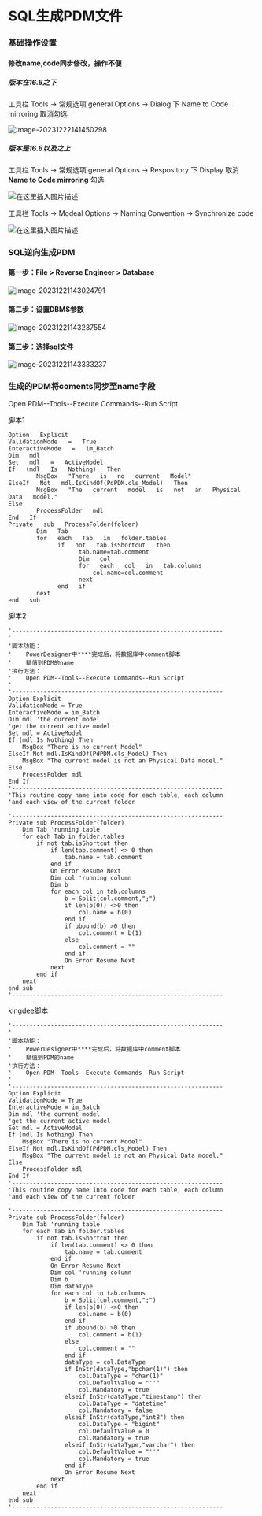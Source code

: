 # SQL生成PDM文件


<!--more-->

### 基础操作设置

#### 修改name,code同步修改，操作不便

##### 版本在16.6之下

工具栏 Tools -> 常规选项 general Options -> Dialog 下 Name to Code mirroring 取消勾选

![image-20231222141450298](/common_images/image-20231222141450298.png)

##### 版本是16.6以及之上

工具栏 Tools -> 常规选项 general Options -> Respository 下 Display 取消 **Name to Code mirroring** 勾选

![在这里插入图片描述](/common_images/594c7ad4eed94cb792f2717b3b9883bb.png)

工具栏 Tools -> Modeal Options -> Naming Convention  -> Synchronize code

![在这里插入图片描述](/common_images/1ae53767bda24667bbd5898be8634f71.png)

### SQL逆向生成PDM

#### 第一步：File > Reverse Engineer > Database

![image-20231221143024791](/common_images/image-20231221143024791.png)

#### 第二步：设置DBMS参数

![image-20231221143237554](/common_images/image-20231221143237554.png)

#### 第三步：选择sql文件

![image-20231221143333237](/common_images/image-20231221143333237.png)

### 生成的PDM将coments同步至name字段

Open PDM--Tools--Execute Commands--Run Script

脚本1

```vbscript
Option   Explicit 
ValidationMode   =   True 
InteractiveMode   =   im_Batch 
Dim   mdl    
Set   mdl   =   ActiveModel 
If   (mdl   Is   Nothing)   Then 
        MsgBox   "There   is   no   current   Model" 
ElseIf   Not   mdl.IsKindOf(PdPDM.cls_Model)   Then 
        MsgBox   "The   current   model   is   not   an   Physical   Data   model." 
Else 
        ProcessFolder   mdl 
End   If 
Private   sub   ProcessFolder(folder) 
        Dim   Tab 
        for   each   Tab   in   folder.tables 
              if   not   tab.isShortcut   then
                    tab.name=tab.comment
                    Dim   col
                    for   each   col   in   tab.columns
                        col.name=col.comment 
                    next 
              end   if           
        next
end   sub
```

脚本2

```vbscript
'------------------------------------------------------------
'
'脚本功能：
'    PowerDesigner中****完成后，将数据库中comment脚本
'    赋值到PDM的name
'执行方法：
'    Open PDM--Tools--Execute Commands--Run Script
'
'------------------------------------------------------------
Option Explicit  
ValidationMode = True  
InteractiveMode = im_Batch
Dim mdl 'the current model   
'get the current active model  
Set mdl = ActiveModel  
If (mdl Is Nothing) Then  
    MsgBox "There is no current Model" 
ElseIf Not mdl.IsKindOf(PdPDM.cls_Model) Then  
    MsgBox "The current model is not an Physical Data model." 
Else  
    ProcessFolder mdl  
End If  
'------------------------------------------------------------
'This routine copy name into code for each table, each column  
'and each view of the current folder

'------------------------------------------------------------
Private sub ProcessFolder(folder)  
    Dim Tab 'running table  
    for each Tab in folder.tables  
        if not tab.isShortcut then  
            if len(tab.comment) <> 0 then  
                tab.name = tab.comment  
            end if  
            On Error Resume Next  
            Dim col 'running column
            Dim b
            for each col in tab.columns
                b = Split(col.comment,";") 
                if len(b(0)) <>0 then  
                    col.name = b(0)
                end if  
                if ubound(b) >0 then  
                    col.comment = b(1)
                else
                    col.comment = ""
                end if  
                On Error Resume Next  
            next  
        end if  
    next  
end sub 
'------------------------------------------------------------
```

kingdee脚本

```vbscript
'------------------------------------------------------------
'
'脚本功能：
'    PowerDesigner中****完成后，将数据库中comment脚本
'    赋值到PDM的name
'执行方法：
'    Open PDM--Tools--Execute Commands--Run Script
'
'------------------------------------------------------------
Option Explicit  
ValidationMode = True  
InteractiveMode = im_Batch
Dim mdl 'the current model   
'get the current active model  
Set mdl = ActiveModel  
If (mdl Is Nothing) Then  
    MsgBox "There is no current Model" 
ElseIf Not mdl.IsKindOf(PdPDM.cls_Model) Then  
    MsgBox "The current model is not an Physical Data model." 
Else  
    ProcessFolder mdl  
End If  
'------------------------------------------------------------
'This routine copy name into code for each table, each column  
'and each view of the current folder

'------------------------------------------------------------
Private sub ProcessFolder(folder)  
    Dim Tab 'running table  
    for each Tab in folder.tables  
        if not tab.isShortcut then  
            if len(tab.comment) <> 0 then  
                tab.name = tab.comment  
            end if  
            On Error Resume Next  
            Dim col 'running column
            Dim b
			Dim dataType
            for each col in tab.columns
                b = Split(col.comment,";") 
                if len(b(0)) <>0 then  
                    col.name = b(0)
                end if  
                if ubound(b) >0 then  
                    col.comment = b(1)
                else
                    col.comment = ""
                end if
				dataType = col.DataType
				if InStr(dataType,"bpchar(1)") then
					col.DataType = "char(1)"
					col.DefaultValue = "''"
					col.Mandatory = true
				elseif InStr(dataType,"timestamp") then
					col.DataType = "datetime"
					col.Mandatory = false
				elseif InStr(dataType,"int8") then
					col.DataType = "bigint"
					col.DefaultValue = 0
					col.Mandatory = true
				elseif InStr(dataType,"varchar") then
					col.DefaultValue = "''"
					col.Mandatory = true
				end if
                On Error Resume Next  
            next  
        end if  
    next  
end sub 
'------------------------------------------------------------
```


